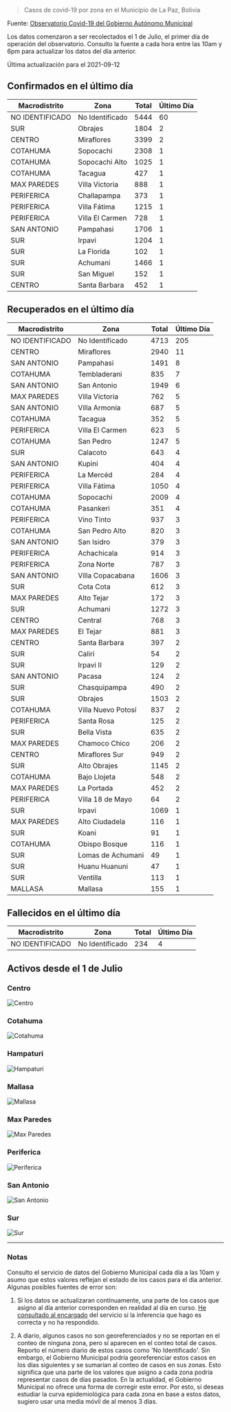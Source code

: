 > Casos de covid-19 por zona en el Municipio de La Paz, Bolivia

Fuente: [Observatorio Covid-19 del Gobierno Autónomo Municipal](http://observatoriocovid19.lapaz.bo/observatorio/index.php/datos-abiertos-covid)

Los datos comenzaron a ser recolectados el 1 de Julio, el primer día de operación del observatorio. Consulto la fuente a cada hora entre las 10am y 6pm para actualizar los datos del día anterior.

Última actualización para el 2021-09-12

## Confirmados en el último día

| Macrodistrito   | Zona            |   Total |   Último Día |
|-----------------|-----------------|---------|--------------|
| NO IDENTIFICADO | No Identificado |    5444 |           60 |
| SUR             | Obrajes         |    1804 |            2 |
| CENTRO          | Miraflores      |    3399 |            2 |
| COTAHUMA        | Sopocachi       |    2308 |            1 |
| COTAHUMA        | Sopocachi Alto  |    1025 |            1 |
| COTAHUMA        | Tacagua         |     427 |            1 |
| MAX PAREDES     | Villa Victoria  |     888 |            1 |
| PERIFERICA      | Challapampa     |     373 |            1 |
| PERIFERICA      | Villa Fátima    |    1215 |            1 |
| PERIFERICA      | Villa El Carmen |     728 |            1 |
| SAN ANTONIO     | Pampahasi       |    1706 |            1 |
| SUR             | Irpavi          |    1204 |            1 |
| SUR             | La Florida      |     102 |            1 |
| SUR             | Achumani        |    1466 |            1 |
| SUR             | San Miguel      |     152 |            1 |
| CENTRO          | Santa Barbara   |     452 |            1 |

## Recuperados en el último día

| Macrodistrito   | Zona               |   Total |   Último Día |
|-----------------|--------------------|---------|--------------|
| NO IDENTIFICADO | No Identificado    |    4713 |          205 |
| CENTRO          | Miraflores         |    2940 |           11 |
| SAN ANTONIO     | Pampahasi          |    1491 |            8 |
| COTAHUMA        | Tembladerani       |     835 |            7 |
| SAN ANTONIO     | San Antonio        |    1949 |            6 |
| MAX PAREDES     | Villa Victoria     |     762 |            5 |
| SAN ANTONIO     | Villa Armonía      |     687 |            5 |
| COTAHUMA        | Tacagua            |     352 |            5 |
| PERIFERICA      | Villa El Carmen    |     623 |            5 |
| COTAHUMA        | San Pedro          |    1247 |            5 |
| SUR             | Calacoto           |     643 |            4 |
| SAN ANTONIO     | Kupini             |     404 |            4 |
| PERIFERICA      | La Mercéd          |     284 |            4 |
| PERIFERICA      | Villa Fátima       |    1050 |            4 |
| COTAHUMA        | Sopocachi          |    2009 |            4 |
| COTAHUMA        | Pasankeri          |     351 |            4 |
| PERIFERICA      | Vino Tinto         |     937 |            3 |
| COTAHUMA        | San Pedro Alto     |     820 |            3 |
| SAN ANTONIO     | San Isidro         |     379 |            3 |
| PERIFERICA      | Achachicala        |     914 |            3 |
| PERIFERICA      | Zona Norte         |     787 |            3 |
| SAN ANTONIO     | Villa Copacabana   |    1606 |            3 |
| SUR             | Cota Cota          |     612 |            3 |
| MAX PAREDES     | Alto Tejar         |     172 |            3 |
| SUR             | Achumani           |    1272 |            3 |
| CENTRO          | Central            |     768 |            3 |
| MAX PAREDES     | El Tejar           |     881 |            3 |
| CENTRO          | Santa Barbara      |     397 |            2 |
| SUR             | Caliri             |      54 |            2 |
| SUR             | Irpavi II          |     129 |            2 |
| SAN ANTONIO     | Pacasa             |     124 |            2 |
| SUR             | Chasquipampa       |     490 |            2 |
| SUR             | Obrajes            |    1503 |            2 |
| COTAHUMA        | Villa Nuevo Potosí |     837 |            2 |
| PERIFERICA      | Santa Rosa         |     125 |            2 |
| SUR             | Bella Vista        |     635 |            2 |
| MAX PAREDES     | Chamoco Chico      |     206 |            2 |
| CENTRO          | Miraflores Sur     |     949 |            2 |
| SUR             | Alto Obrajes       |    1145 |            2 |
| COTAHUMA        | Bajo Llojeta       |     548 |            2 |
| MAX PAREDES     | La Portada         |     452 |            2 |
| PERIFERICA      | Villa 18 de Mayo   |      64 |            2 |
| SUR             | Irpavi             |    1069 |            1 |
| MAX PAREDES     | Alto Ciudadela     |     116 |            1 |
| SUR             | Koani              |      91 |            1 |
| COTAHUMA        | Obispo Bosque      |     116 |            1 |
| SUR             | Lomas de Achumani  |      49 |            1 |
| SUR             | Huanu Huanuni      |      47 |            1 |
| SUR             | Ventilla           |     113 |            1 |
| MALLASA         | Mallasa            |     155 |            1 |

## Fallecidos en el último día

| Macrodistrito   | Zona            |   Total |   Último Día |
|-----------------|-----------------|---------|--------------|
| NO IDENTIFICADO | No Identificado |     234 |            4 |

## Activos desde el 1 de Julio

### Centro

![Centro](plots/activos_centro.png)

### Cotahuma

![Cotahuma](plots/activos_cotahuma.png)

### Hampaturi

![Hampaturi](plots/activos_hampaturi.png)

### Mallasa

![Mallasa](plots/activos_mallasa.png)

### Max Paredes

![Max Paredes](plots/activos_max_paredes.png)

### Periferica

![Periferica](plots/activos_periferica.png)

### San Antonio

![San Antonio](plots/activos_san_antonio.png)

### Sur

![Sur](plots/activos_sur.png)

---

### Notas

Consulto el servicio de datos del Gobierno Municipal cada día a las 10am y asumo que estos valores reflejan el estado de los casos para el día anterior. Algunas posibles fuentes de error son:

1. Si los datos se actualizaran contínuamente, una parte de los casos que asigno al día anterior corresponden en realidad al día en curso. [He consultado al encargado](https://twitter.com/mauforonda/status/1278727234765959168) del servicio si la inferencia que hago es correcta y no ha respondido.

2. A diario, algunos casos no son georeferenciados y no se reportan en el conteo de ninguna zona, pero sí aparecen en el conteo total de casos. Reporto el número diario de estos casos como 'No Identificado'.  Sin embargo, el Gobierno Municipal podría georeferenciar estos casos en los días siguientes y se sumarían al conteo de casos en sus zonas. Esto significa que una parte de los valores que asigno a cada zona podría representar casos de días pasados. En la actualidad, el Gobierno Municipal no ofrece una forma de corregir este error. Por esto, si deseas estudiar la curva epidemiológica para cada zona en base a estos datos, sugiero usar una media móvil de al menos 3 días.